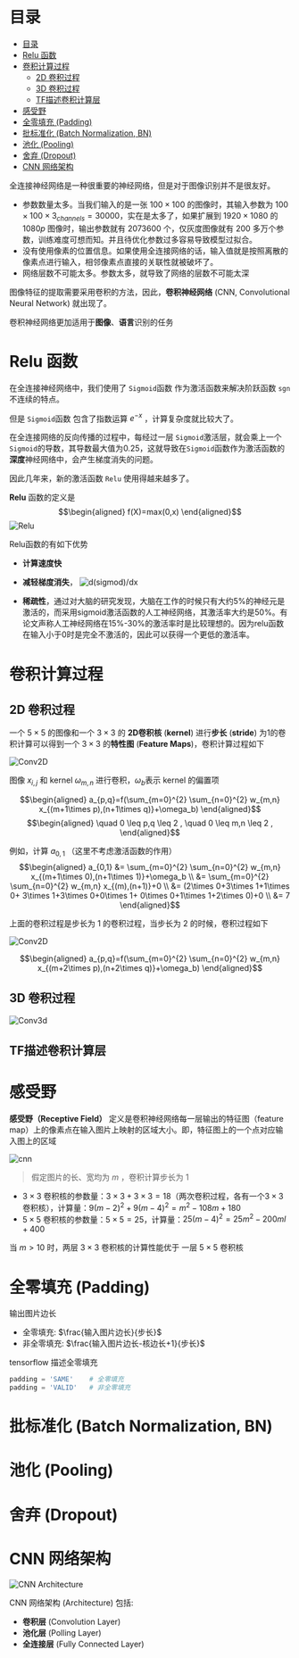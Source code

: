 # 目录
- [目录](#目录)
- [Relu 函数](#relu-函数)
- [卷积计算过程](#卷积计算过程)
  - [2D 卷积过程](#2d-卷积过程)
  - [3D 卷积过程](#3d-卷积过程)
  - [TF描述卷积计算层](#tf描述卷积计算层)
- [感受野](#感受野)
- [全零填充 (Padding)](#全零填充-padding)
- [批标准化 (Batch Normalization, BN)](#批标准化-batch-normalization-bn)
- [池化 (Pooling)](#池化-pooling)
- [舍弃 (Dropout)](#舍弃-dropout)
- [CNN 网络架构](#cnn-网络架构)


<!-- https://www.zybuluo.com/hanbingtao/note/485480 -->

全连接神经网络是一种很重要的神经网络，但是对于图像识别并不是很友好。

- 参数数量太多。当我们输入的是一张 $100 \times 100$ 的图像时，其输入参数为 $100 \times 100  \times 3_{channels}=30000$，实在是太多了，如果扩展到 $1920 \times 1080$ 的 $1080p$ 图像时，输出参数就有 $2073600$ 个，仅灰度图像就有 $200$ 多万个参数，训练难度可想而知。并且待优化参数过多容易导致模型过拟合。
- 没有使用像素的位置信息。如果使用全连接网络的话，输入值就是按照离散的像素点进行输入，相邻像素点直接的关联性就被破坏了。
- 网络层数不可能太多。参数太多，就导致了网络的层数不可能太深

图像特征的提取需要采用卷积的方法，因此，**卷积神经网络** (CNN, Convolutional Neural Network) 就出现了。
<!-- 局部连接 这个是最容易想到的，每个神经元不再和上一层的所有神经元相连，而只和一小部分神经元相连。这样就减少了很多参数。
权值共享 一组连接可以共享同一个权重，而不是每个连接有一个不同的权重，这样又减少了很多参数。
下采样 可以使用Pooling来减少每层的样本数，进一步减少参数数量，同时还可以提升模型的鲁棒性。 -->

卷积神经网络更加适用于**图像**、**语言**识别的任务



# Relu 函数
在全连接神经网络中，我们使用了 `Sigmoid`函数 作为激活函数来解决阶跃函数 `sgn` 不连续的特点。

但是 `Sigmoid`函数 包含了指数运算 $e^{-x}$ ，计算复杂度就比较大了。

在全连接网络的反向传播的过程中，每经过一层 `Sigmoid`激活层，就会乘上一个`Sigmoid`的导数，其导数最大值为$0.25$，这就导致在`Sigmoid`函数作为激活函数的**深度**神经网络中，会产生梯度消失的问题。

因此几年来，新的激活函数 `Relu` 使用得越来越多了。

**Relu** 函数的定义是
$$\begin{aligned}
    f(X)=max(0,x)
\end{aligned}$$
![Relu](img/relu.png)

Relu函数的有如下优势
- **计算速度快**
- **减轻梯度消失**，
  ![d(sigmod)/dx](img/derivativeOfSigmoid.png)


- **稀疏性**，通过对大脑的研究发现，大脑在工作的时候只有大约5%的神经元是激活的，而采用sigmoid激活函数的人工神经网络，其激活率大约是50%。有论文声称人工神经网络在15%-30%的激活率时是比较理想的。因为relu函数在输入小于0时是完全不激活的，因此可以获得一个更低的激活率。

# 卷积计算过程
## 2D 卷积过程
一个 $5 \times 5$ 的图像和一个 $3 \times 3$ 的 **2D卷积核** (**kernel**) 进行**步长** (**stride**) 为1的卷积计算可以得到一个 $3 \times 3$ 的**特性图** (**Feature Maps**)，卷积计算过程如下

![Conv2D](img/con2d.gif)

图像 $x_{i,j}$ 和 kernel $\omega_{m,n}$ 进行卷积，$\omega_b$表示 kernel 的偏置项 

$$\begin{aligned}
  a_{p,q}=f(\sum_{m=0}^{2} \sum_{n=0}^{2} w_{m,n} x_{(m+1\times p),(n+1\times q)}+\omega_b)
\end{aligned}$$
$$\begin{aligned}
  \quad 0 \leq p,q \leq 2 ,
  \quad 0 \leq m,n \leq 2 ,
\end{aligned}$$

例如，计算 $a_{0,1}$ （这里不考虑激活函数的作用）
$$\begin{aligned}
  a_{0,1} &= \sum_{m=0}^{2} \sum_{n=0}^{2} w_{m,n} x_{(m+1\times 0),(n+1\times 1)}+\omega_b \\
          &= \sum_{m=0}^{2} \sum_{n=0}^{2} w_{m,n} x_{(m),(n+1)}+0 \\
          &= (2\times 0+3\times 1+1\times 0+
              3\times 1+3\times 0+0\times 1+
              0\times 0+1\times 1+2\times 0)+0 \\
          &= 7
\end{aligned}$$

上面的卷积过程是步长为 1 的卷积过程，当步长为 2 的时候，卷积过程如下

![Conv2D](img/con2d-stride_2.gif)

$$\begin{aligned}
  a_{p,q}=f(\sum_{m=0}^{2} \sum_{n=0}^{2} w_{m,n} x_{(m+2\times p),(n+2\times q)}+\omega_b)
\end{aligned}$$

## 3D 卷积过程
![Conv3d](img/con3d-stride_1.gif)


## TF描述卷积计算层
# 感受野
**感受野（Receptive Field）** 定义是卷积神经网络每一层输出的特征图（feature map）上的像素点在输入图片上映射的区域大小。即，特征图上的一个点对应输入图上的区域

![cnn](img/cnn-3x3_5x5conv.png)

> 假定图片的长、宽均为 $m$ ，卷积计算步长为 $1$

- $3 \times 3$ 卷积核的参数量：$3 \times 3 + 3 \times 3=18$（两次卷积过程，各有一个$3 \times 3$卷积核），计算量：$9(m-2)^2+9(m-4)^2=m^2-108m+180$
- $5 \times 5$ 卷积核的参数量：$5 \times 5=25$，计算量：$25(m-4)^2=25m^2-200ml+400$

当 $m>10$ 时，两层 $3 \times 3$ 卷积核的计算性能优于 一层 $5 \times 5$ 卷积核

<!-- https://www.bilibili.com/video/BV1B7411L7Qt?p=27 -->


# 全零填充 (Padding)
输出图片边长
- 全零填充: $\frac{输入图片边长}{步长}$
- 非全零填充: $\frac{输入图片边长-核边长+1}{步长}$

tensorflow 描述全零填充
```python
padding = 'SAME'    # 全零填充
padding = 'VALID'   # 非全零填充
```
# 批标准化 (Batch Normalization, BN)
# 池化 (Pooling)
# 舍弃 (Dropout)

# CNN 网络架构
![CNN Architecture](img/NetworkArchitecture.png)

CNN 网络架构 (Architecture) 包括:
- **卷积层** (Convolution Layer)
- **池化层** (Polling Layer)
- **全连接层** (Fully Connected Layer)



